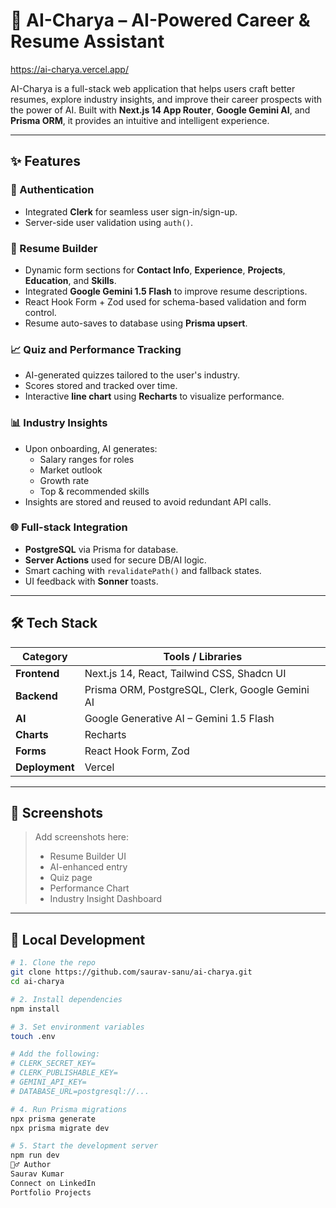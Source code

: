 # 🧠 AI-Charya – AI-Powered Career & Resume Assistant

https://ai-charya.vercel.app/

AI-Charya is a full-stack web application that helps users craft better resumes, explore industry insights, and improve their career prospects with the power of AI. Built with **Next.js 14 App Router**, **Google Gemini AI**, and **Prisma ORM**, it provides an intuitive and intelligent experience.

---

## ✨ Features

### 🔐 Authentication
- Integrated **Clerk** for seamless user sign-in/sign-up.
- Server-side user validation using `auth()`.

### 📝 Resume Builder
- Dynamic form sections for **Contact Info**, **Experience**, **Projects**, **Education**, and **Skills**.
- Integrated **Google Gemini 1.5 Flash** to improve resume descriptions.
- React Hook Form + Zod used for schema-based validation and form control.
- Resume auto-saves to database using **Prisma upsert**.

### 📈 Quiz and Performance Tracking
- AI-generated quizzes tailored to the user's industry.
- Scores stored and tracked over time.
- Interactive **line chart** using **Recharts** to visualize performance.

### 📊 Industry Insights
- Upon onboarding, AI generates:
  - Salary ranges for roles
  - Market outlook
  - Growth rate
  - Top & recommended skills
- Insights are stored and reused to avoid redundant API calls.

### 🌐 Full-stack Integration
- **PostgreSQL** via Prisma for database.
- **Server Actions** used for secure DB/AI logic.
- Smart caching with `revalidatePath()` and fallback states.
- UI feedback with **Sonner** toasts.

---

## 🛠️ Tech Stack

| Category        | Tools / Libraries                                |
|----------------|--------------------------------------------------|
| **Frontend**    | Next.js 14, React, Tailwind CSS, Shadcn UI       |
| **Backend**     | Prisma ORM, PostgreSQL, Clerk, Google Gemini AI  |
| **AI**          | Google Generative AI – Gemini 1.5 Flash          |
| **Charts**      | Recharts                                         |
| **Forms**       | React Hook Form, Zod                             |
| **Deployment**  | Vercel                                           |

---

## 📸 Screenshots

> Add screenshots here:
> - Resume Builder UI
> - AI-enhanced entry
> - Quiz page
> - Performance Chart
> - Industry Insight Dashboard

---

## 🧪 Local Development

```bash
# 1. Clone the repo
git clone https://github.com/saurav-sanu/ai-charya.git
cd ai-charya

# 2. Install dependencies
npm install

# 3. Set environment variables
touch .env

# Add the following:
# CLERK_SECRET_KEY=
# CLERK_PUBLISHABLE_KEY=
# GEMINI_API_KEY=
# DATABASE_URL=postgresql://...

# 4. Run Prisma migrations
npx prisma generate
npx prisma migrate dev

# 5. Start the development server
npm run dev
🙋‍♂️ Author
Saurav Kumar
Connect on LinkedIn
Portfolio Projects
